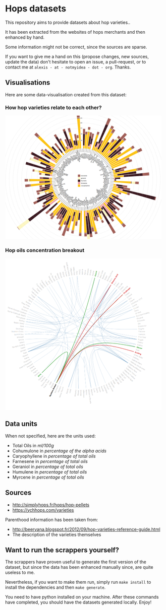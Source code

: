 # Hops datasets

This repository aims to provide datasets about hop varieties..

It has been extracted from the websites of hops merchants and then enhanced by
hand.

Some information might not be correct, since the sources are sparse.

If you want to give me a hand on this (propose changes, new sources, update the data) don't hesitate to open an issue, a pull-request, or to contact me at
`alexis - at - notmyidea - dot - org`. Thanks.

## Visualisations

Here are some data-visualisation created from this dataset:

### How hop varieties relate to each other?


[![/viz/oils/hops-oils-breakout.png?raw=true](/viz/oils/hops-oils-breakout.png?raw=true)](https://almet.github.io/hops-datasets/viz/lineage/)

### Hop oils concentration breakout

[![/viz/lineage/lineage.png?raw=true](/viz/lineage/lineage.png?raw=true)](https://almet.github.io/hops-datasets/viz/oils/)

## Data units

When not specified, here are the units used:

- Total Oils in *ml/100g*
- Cohumulone in *percentage of the alpha acids*
- Caryophyllene in *percentage of total oils*
- Farnesene in *percentage of total oils*
- Geraniol in *percentage of total oils*
- Humulene in *percentage of total oils*
- Myrcene in *percentage of total oils*

## Sources

- http://simplyhops.fr/hops/hop-pellets
- https://ychhops.com/varieties

Parenthood information has been taken from:

- http://beervana.blogspot.fr/2012/09/hop-varieties-reference-guide.html
- The description of the varieties themselves


## Want to run the scrappers yourself?

The scrappers have proven useful to generate the first version of the dataset,
but since the data has been enhanced manually since, are quite useless to me.

Nevertheless, if you want to make them run, simply run `make install` to
install the dependencies and then `make generate`.

You need to have python installed on your machine. After these commands have completed, you should have the datasets generated locally. Enjoy!
